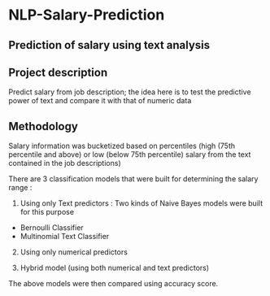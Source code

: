 # NLP-Salary-Prediction
## Prediction of salary using text analysis

## Project description
Predict salary from job description; the idea here is to test the predictive power of text and compare it with that of numeric data

## Methodology
Salary information was bucketized based on percentiles (high (75th percentile and above) or low (below 75th percentile) salary from the text contained in the job descriptions)

There are 3 classification models that were built for determining the salary range : 
1. Using only Text predictors : Two kinds of Naive Bayes models were built for this purpose 
  * Bernoulli Classifier
  * Multinomial Text Classifier
  
2. Using only numerical predictors

3. Hybrid model (using both numerical and text predictors)

The above models were then compared using accuracy score.

